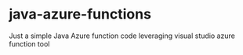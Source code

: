 # java-azure-functions
Just a simple Java Azure function code leveraging visual studio azure function tool
